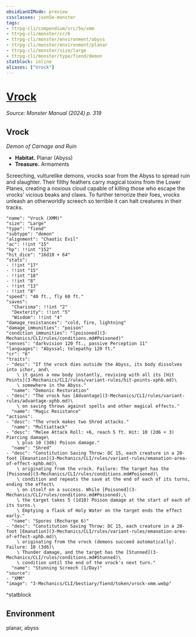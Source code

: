 ```yaml
---
obsidianUIMode: preview
cssclasses: json5e-monster
tags:
- ttrpg-cli/compendium/src/5e/xmm
- ttrpg-cli/monster/cr/6
- ttrpg-cli/monster/environment/abyss
- ttrpg-cli/monster/environment/planar
- ttrpg-cli/monster/size/large
- ttrpg-cli/monster/type/fiend/demon
statblock: inline
aliases: ["Vrock"]
---
```

# [Vrock](3-Mechanics\CLI\bestiary\fiend/vrock-xmm.md)
*Source: Monster Manual (2024) p. 319*  

## Vrock

*Demon of Carnage and Ruin*

- **Habitat.** Planar (Abyss)  
- **Treasure.** Armaments  

Screeching, vulturelike demons, vrocks soar from the Abyss to spread ruin and slaughter. Their filthy feathers carry magical toxins from the Lower Planes, creating a noxious cloud capable of killing those who escape the vrocks' vicious beaks and claws. To further terrorize their foes, vrocks unleash an otherworldly screech so terrible it can halt creatures in their tracks.

```statblock
"name": "Vrock (XMM)"
"size": "Large"
"type": "fiend"
"subtype": "demon"
"alignment": "Chaotic Evil"
"ac": !!int "15"
"hp": !!int "152"
"hit_dice": "16d10 + 64"
"stats":
- !!int "17"
- !!int "15"
- !!int "18"
- !!int "8"
- !!int "13"
- !!int "8"
"speed": "40 ft., fly 60 ft."
"saves":
  "Charisma": !!int "2"
  "Dexterity": !!int "5"
  "Wisdom": !!int "4"
"damage_resistances": "cold, fire, lightning"
"damage_immunities": "poison"
"condition_immunities": "[poisoned](3-Mechanics/CLI/rules/conditions.md#Poisoned)"
"senses": "darkvision 120 ft., passive Perception 11"
"languages": "Abyssal; telepathy 120 ft."
"cr": "6"
"traits":
- "desc": "If the vrock dies outside the Abyss, its body dissolves into ichor, and\
    \ it gains a new body instantly, reviving with all its [Hit Points](3-Mechanics/CLI/rules/variant-rules/hit-points-xphb.md)\
    \ somewhere in the Abyss."
  "name": "Demonic Restoration"
- "desc": "The vrock has [Advantage](3-Mechanics/CLI/rules/variant-rules/advantage-xphb.md)\
    \ on saving throws against spells and other magical effects."
  "name": "Magic Resistance"
"actions":
- "desc": "The vrock makes two Shred attacks."
  "name": "Multiattack"
- "desc": "Melee Attack Roll: +6, reach 5 ft. Hit: 10 (2d6 + 3) Piercing damage\
    \ plus 10 (3d6) Poison damage."
  "name": "Shred"
- "desc": "Constitution Saving Throw: DC 15, each creature in a 20-foot [Emanation](3-Mechanics/CLI/rules/variant-rules/emanation-area-of-effect-xphb.md)\
    \ originating from the vrock. Failure: The target has the [Poisoned](3-Mechanics/CLI/rules/conditions.md#Poisoned)\
    \ condition and repeats the save at the end of each of its turns, ending the effect\
    \ on itself on a success. While [Poisoned](3-Mechanics/CLI/rules/conditions.md#Poisoned),\
    \ the target takes 5 (1d10) Poison damage at the start of each of its turns.\
    \ Emptying a flask of Holy Water on the target ends the effect early."
  "name": "Spores (Recharge 6)"
- "desc": "Constitution Saving Throw: DC 15, each creature in a 20-foot [Emanation](3-Mechanics/CLI/rules/variant-rules/emanation-area-of-effect-xphb.md)\
    \ originating from the vrock (demons succeed automatically). Failure: 10 (3d6)\
    \ Thunder damage, and the target has the [Stunned](3-Mechanics/CLI/rules/conditions.md#Stunned)\
    \ condition until the end of the vrock's next turn."
  "name": "Stunning Screech (1/Day)"
"source":
- "XMM"
"image": "3-Mechanics/CLI/bestiary/fiend/token/vrock-xmm.webp"
```
^statblock

## Environment

planar, abyss